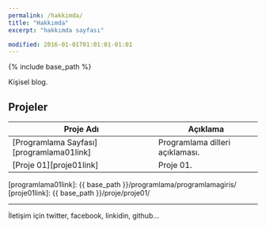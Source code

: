 ```yaml
---
permalink: /hakkimda/
title: "Hakkımda"
excerpt: "hakkımda sayfası"

modified: 2016-01-01T01:01:01-01:01
---
```


{% include base_path %}

Kişisel blog.


## Projeler

| Proje Adı                                        | Açıklama                                           |
| ------------------------------------------- | ----------------------------------------------------- |
| [Programlama Sayfası][programlama01link] | Programlama dilleri açıklaması. |
| [Proje 01][proje01link] | Proje 01. |

[programlama01link]: {{ base_path }}/programlama/programlamagiris/
[proje01link]: {{ base_path }}/proje/proje01/


---

İletişim için twitter, facebook, linkidin, github...